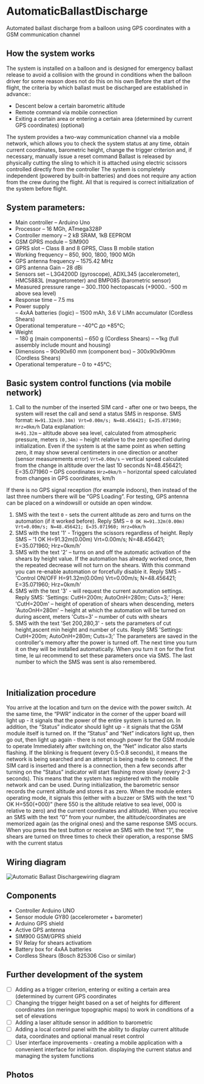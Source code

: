 # AutomaticBallastDischarge
Automated ballast discharge from a balloon using GPS coordinates with a GSM communication channel

## How the system works
The system is installed on a balloon and is designed for emergency ballast release to avoid a collision with the ground in conditions when the balloon driver for some reason does not do this on his own
Before the start of the flight, the criteria by which ballast must be discharged are established in advance::
* Descent below a certain barometric altitude
* Remote command via mobile connection
* Exiting a certain area or entering a certain area (determined by current GPS coordinates) (optional)

The system provides a two-way communication channel via a mobile network, which allows you to check the system status at any time, obtain current coordinates, barometric height, change the trigger criterion and, if necessary, manually issue a reset command
Ballast is released by physically cutting the sling to which it is attached using electric scissors controlled directly from the controller
The system is completely independent (powered by built-in batteries) and does not require any action from the crew during the flight. All that is required is correct initialization of the system before flight.

## System parameters:
* Main controller		– Arduino Uno
* Processor 			– 16 MGh, ATmega328P
* Controller memory		– 2 kB SRAM, 1kB EEPROM
* GSM GPRS  module		– SIM900
* GPRS slot			– Class 8 and 8 GPRS, Class B mobile station
* Working frequency		– 850, 900, 1800, 1900 MGh
* GPS antenna frequency	– 1575.42 MHz
* GPS antenna Gain		–  28 dBi
* Sensors set			– L3G4200D (gyroscope), ADXL345 (accelerometer), HMC5883L (magnetometer) and BMP085 (barometric sensor)
* Measured pressure range	– 300..1100 hectopascals (+9000.. -500 m above sea level)
* Response time		– 7.5 ms
* Power supply			
  – 4xAA batteries (logic)
  – 1500 mAh, 3.6 V LiMn accumulator (Cordless Shears)
* Operational temperature	– -40°C до +85°C;
* Weight				
  – 180 g (main components)
  – 650 g (Cordless Shears)
  – ~1kg (full assembly include mount and housing) 
* Dimensions
  – 90x90x60 mm (component box)
  – 300x90x90mm (Cordless Shears)
* Operational temperature	– 0 to +45°C;


## Basic system control functions (via mobile network)
1. Call to the number of the inserted SIM card - after one or two beeps, the system will reset the call and send a status SMS in response.
SMS format: `H=91.32m(0.34m) Vrt=0.00m/s; N=48.456421; E=35.071960; Hrz=0km/h`
Data explanation:	
	`H=91.32m` – altitude above sea level, calculated from atmospheric pressure, meters
	`(0,34m)` – height relative to the zero specified during initialization. Even if the system is at the same point as when setting zero, it may show several centimeters in one direction or another (sensor measurements error)
	`Vrt=0.00m/s` –  vertical speed calculated from the change in altitude over the last 10 seconds	N=48.456421; E=35.071960 – GPS coordinates 
	`Hrz=0km/h` – horizontal speed calculated from changes in GPS coordinates, km/h

If there is no GPS signal reception (for example indoors), then instead of the last three numbers there will be “GPS Loading”. For testing, GPS antenna  can be placed on a windowsill or outside an open window.
1. SMS with the text `0` - sets the current altitude as zero and turns on the automation (if it worked before). 
Reply SMS – `0 OK H=91.32m(0.00m) Vrt=0.00m/s; N=48.456421; E=35.071960; Hrz=0km/h`
1. SMS with the text '1' - Triggers the scissors regardless of height. 
Reply SMS – '1 OK H=91.32m(0.00m) Vrt=0.00m/s; N=48.456421; E=35.071960; Hrz=0km/h'
1.	SMS with the text '2' – turns on and off the automatic activation of the shears by height value. If the automation has already worked once, then the repeated decrease will not turn on the shears. With this command you can re-enable automation or forcefully disable it. 
Reply SMS – 'Control ON/OFF H=91.32m(0.00m) Vrt=0.00m/s; N=48.456421; E=35.071960; Hrz=0km/h'
1.	SMS with the text '3' - will request the current automation settings. Reply SMS: 'Settings: CutH=200m; AutoOnH=280m; Cuts=3;'
Here:
'CutH=200m' – height of operation of shears when descending, meters
'AutoOnH=280m' – height at which the automation will be turned on during ascent, meters
'Cuts=3' – number of cuts with shears
1.	SMS with the text 'Set 200,280,3' - sets the parameters of cut height,ascent min height and number of cuts. 
Reply SMS 'Settings: CutH=200m; AutoOnH=280m; Cuts=3;'
The parameters are saved in the controller's memory after the power is turned off. The next time you turn it on they will be installed automatically. When you turn it on for the first time, Iе ші recommend to set these parameters once via SMS. The last number to which the SMS was sent is also remembered.

 
## Initialization procedure
You arrive at the location and turn on the device with the power switch.
At the same time, the “PWR” indicator in the corner of the upper board will light up - it signals that the power of the entire system is turned on. In addition, the “Status” indicator should light up - it signals that the GSM module itself is turned on.
If the “Status” and “Net” indicators light up, then go out, then light up again - there is not enough power for the GSM module to operate
Immediately after switching on, the “Net” indicator also starts flashing. If the blinking is frequent (every 0.5-0.8 seconds), it means the network is being searched and an attempt is being made to connect. If the SIM card is inserted and there is a connection, then a few seconds after turning on the “Status” indicator will start flashing more slowly (every 2-3 seconds). This means that the system has registered with the mobile network and can be used.
During initialization, the barometric sensor records the current altitude and stores it as zero. When the module enters operating mode, it signals this (either with a buzzer or SMS with the text “0 OK H=550(+000)” (here 550 is the altitude relative to sea level, 000 is relative to zero) and the current coordinates and altitude). When you receive an SMS with the text “0” from your number, the altitude/coordinates are memorized again (as the original ones) and the same response SMS occurs.
When you press the test button or receive an SMS with the text “1”, the shears are turned on three times to check their operation, a response SMS with the current status

## Wiring diagram

![Automatic Ballast Dischargewiring diagram](https://github.com/Brabn/AutomaticBallastDischarge/blob/main/Wiring_diagram/AutomaticBallastDischarge.Wiring_diagram.png)
 
## Components
* Controller Arduino UNO 						
* Sensor module GY80 (accelerometer + barometer) 
* Arduino GPS shield			
* Active GPS antenna							
* SIM900 GSM/GPRS shield 				
* 5V Relay for shears activatiom 					
* Battery box for 4xАА batteries					
* Cordless Shears (Bosch 825306 Ciso or similar)

## Further development of the system
 - [ ] Adding as a trigger criterion, entering or exiting a certain area (determined by current GPS coordinates
 - [ ] Changing the trigger height based on a set of heights for different coordinates (on meringue topographic maps) to work in conditions of a set of elevations
 - [ ] Adding a laser altitude sensor in addition to barometric
 - [ ] Adding a local control panel with the ability to display current altitude data, coordinates and optional manual reset control
 - [ ] User interface improvements - creating a mobile application with a convenient interface for initialization. displaying the current status and managing the system functions

## Photos

